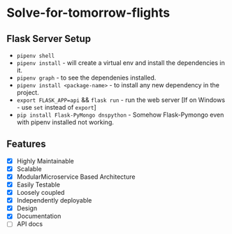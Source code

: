 # Solve-for-tomorrow-flights

## Flask Server Setup

* `pipenv shell`
* `pipenv install` - will create a virtual env and install the dependencies in it.
* `pipenv graph` - to see the dependenies installed.
* `pipenv install <package-name>` - to install any new dependency in the project.
* `export FLASK_APP=api` && `flask run` - run the web server [If on Windows - use `set` instead of `export`]
* `pip install Flask-PyMongo dnspython` - Somehow Flask-Pymongo even with pipenv installed not working.

## Features

* [X] Highly Maintainable
* [X] Scalable
* [X] ModularMicroservice Based Architecture
* [X] Easily Testable
* [X] Loosely coupled
* [X] Independently deployable
* [X] Design
* [X] Documentation
* [ ] API docs
